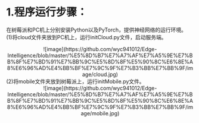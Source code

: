 1.程序运行步骤：
==============
在树莓派和PC机上分别安装Python以及PyTorch，提供神经网络的运行环境。     
(1)将cloud文件夹放到PC机上，运行initCloud.py文件，启动服务端。
<div align=center>
![image](https://github.com/wyc941012/Edge-Intelligence/blob/master/%E5%8D%B7%E7%A7%AF%E7%A5%9E%E7%BB%8F%E7%BD%91%E7%BB%9C%E5%8D%8F%E5%90%8C%E6%8E%A8%E6%96%AD%E4%BB%BF%E7%9C%9F%E7%B3%BB%E7%BB%9F/image/cloud.jpg)  
</div>
(2)将mobile文件夹放到树莓派上，运行initMobile.py文件。   
<div align=center>
![image](https://github.com/wyc941012/Edge-Intelligence/blob/master/%E5%8D%B7%E7%A7%AF%E7%A5%9E%E7%BB%8F%E7%BD%91%E7%BB%9C%E5%8D%8F%E5%90%8C%E6%8E%A8%E6%96%AD%E4%BB%BF%E7%9C%9F%E7%B3%BB%E7%BB%9F/image/mobile.jpg)  
</div>
